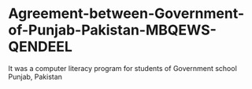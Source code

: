 # Agreement-between-Government-of-Punjab-Pakistan-MBQEWS-QENDEEL
It was a computer literacy program for students of Government school Punjab, Pakistan 
